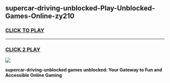 
## supercar-driving-unblocked-Play-Unblocked-Games-Online-zy210
<h3>
<a href="https://premium76.site?title=supercar-driving-unblocked&ref=25A">CLICK TO PLAY</a></h3>
<hr>

<h3>
<a href="https://premium76.site?title=supercar-driving-unblocked&ref=25A">CLICK 2 PLAY</a>
  
</h3>

<a href="https://premium76.site?title=supercar-driving-unblocked&ref=25A"><img src="https://clearcache.store/games.png"></a>


**supercar-driving-unblocked games unblocked: Your Gateway to Fun and Accessible Online Gaming**
